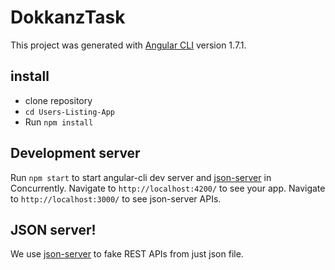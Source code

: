 # DokkanzTask

This project was generated with [Angular CLI](https://github.com/angular/angular-cli) version 1.7.1.

## install

- clone repository
- `cd Users-Listing-App`
- Run `npm install`

## Development server

Run `npm start` to start angular-cli dev server and [json-server](https://github.com/typicode/json-server) in Concurrently.
Navigate to `http://localhost:4200/` to see your app.
Navigate to `http://localhost:3000/` to see json-server APIs.

## JSON server!

We use [json-server](https://github.com/typicode/json-server) to fake REST APIs from just json file.